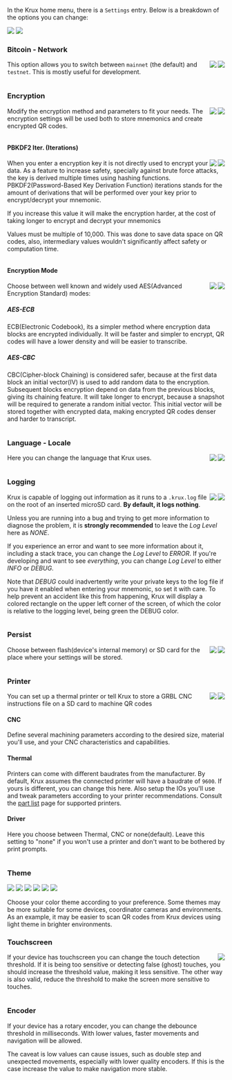 In the Krux home menu, there is a `Settings` entry. Below is a breakdown of the options you can change:

<img src="../../img/maixpy_amigo_tft/settings-options-150.png">
<img src="../../img/maixpy_m5stickv/settings-options-125.png">

### Bitcoin - Network
<img src="../../img/maixpy_m5stickv/network-options-125.png" align="right">
<img src="../../img/maixpy_amigo_tft/network-options-150.png" align="right">

This option allows you to switch between `mainnet` (the default) and `testnet`. This is mostly useful for development. 

<div style="clear: both"></div>

### Encryption
<img src="../../img/maixpy_m5stickv/encryption-options-125.png" align="right">
<img src="../../img/maixpy_amigo_tft/encryption-options-150.png" align="right">

Modify the encryption method and parameters to fit your needs. The encryption settings will be used both to store mnemonics and create encrypted QR codes.

<div style="clear: both"></div>

#### PBKDF2 Iter. (Iterations)
<img src="../../img/maixpy_m5stickv/encryption-options-pbkdf2-125.png" align="right">
<img src="../../img/maixpy_amigo_tft/encryption-options-pbkdf2-150.png" align="right">

When you enter a encryption key it is not directly used to encrypt your data. As a feature to increase safety, specially against brute force attacks, the key is derived multiple times using hashing functions. PBKDF2(Password-Based Key Derivation Function) iterations stands for the amount of derivations that will be performed over your key prior to encrypt/decrypt your mnemonic.

If you increase this value it will make the encryption harder, at the cost of taking longer to encrypt and decrypt your mnemonics

Values must be multiple of 10,000. This was done to save data space on QR codes, also, intermediary values wouldn't significantly affect safety or computation time.

<div style="clear: both"></div>

#### Encryption Mode
<img src="../../img/maixpy_m5stickv/encryption-options-mode-125.png" align="right">
<img src="../../img/maixpy_amigo_tft/encryption-options-mode-150.png" align="right">

Choose between well known and widely used AES(Advanced Encryption Standard) modes:

##### AES-ECB

ECB(Electronic Codebook), its a simpler method where encryption data blocks are encrypted individually. It will be faster and simpler to encrypt, QR codes will have a lower density and will be easier to transcribe.

##### AES-CBC

CBC(Cipher-block Chaining) is considered safer, because at the first data block an initial vector(IV) is used to add random data to the encryption. Subsequent blocks encryption depend on data from the previous blocks, giving its chaining feature.
It will take longer to encrypt, because a snapshot will be required to generate a random initial vector. This initial vector will be stored together with encrypted data, making encrypted QR codes denser and harder to transcript.

<div style="clear: both"></div>

### Language - Locale
<img src="../../img/maixpy_m5stickv/locale-options-125.png" align="right">
<img src="../../img/maixpy_amigo_tft/locale-options-150.png" align="right">

Here you can change the language that Krux uses.

<div style="clear: both"></div>

### Logging
<img src="../../img/maixpy_m5stickv/logging-options-125.png" align="right">
<img src="../../img/maixpy_amigo_tft/logging-options-150.png" align="right">

Krux is capable of logging out information as it runs to a `.krux.log` file on the root of an inserted microSD card. **By default, it logs nothing**.

Unless you are running into a bug and trying to get more information to diagnose the problem, it is **strongly recommended** to leave the *Log Level* here as *NONE*.

If you experience an error and want to see more information about it, including a stack trace, you can change the *Log Level* to *ERROR*. If you're developing and want to see _everything_, you can change *Log Level* to either *INFO* or *DEBUG*.

Note that *DEBUG* could inadvertently write your private keys to the log file if you have it enabled when entering your mnemonic, so set it with care. To help prevent an accident like this from happening, Krux will display a colored rectangle on the upper left corner of the screen, of which the color is relative to the logging level, being green the DEBUG color.

<div style="clear: both"></div>

### Persist
<img src="../../img/maixpy_m5stickv/persist-options-125.png" align="right">
<img src="../../img/maixpy_amigo_tft/persist-options-150.png" align="right">

Choose between flash(device's internal memory) or SD card for the place where your settings will be stored.

<div style="clear: both"></div>

### Printer
<img src="../../img/maixpy_m5stickv/printer-options-125.png" align="right">
<img src="../../img/maixpy_amigo_tft/printer-options-150.png" align="right">

You can set up a thermal printer or tell Krux to store a GRBL CNC instructions file on a SD card to machine QR codes

#### CNC

Define several machining parameters according to the desired size, material you'll use, and your CNC characteristics and capabilities.

#### Thermal

Printers can come with different baudrates from the manufacturer. By default, Krux assumes the connected printer will have a baudrate of `9600`. If yours is different, you can change this here.
Also setup the IOs you'll use and tweak parameters according to your printer recommendations. Consult the [part list](../../parts.md#optional-thermal-printer) page for supported printers.

#### Driver

Here you choose between Thermal, CNC or none(default). Leave this setting to "none" if you won't use a printer and don't want to be bothered by print prompts.

<div style="clear: both"></div>

### Theme
<img src="../../img/maixpy_amigo_tft/theme-1-150.png">
<img src="../../img/maixpy_amigo_tft/theme-2-150.png">
<img src="../../img/maixpy_amigo_tft/theme-3-150.png">
<img src="../../img/maixpy_m5stickv/theme-1-125.png">
<img src="../../img/maixpy_m5stickv/theme-2-125.png">
<img src="../../img/maixpy_m5stickv/theme-3-125.png">

Choose your color theme according to your preference. Some themes may be more suitable for some devices, coordinator cameras and environments. As an example, it may be easier to scan QR codes from Krux devices using light theme in brighter environments.


### Touchscreen
<img src="../../img/maixpy_amigo_tft/touchscreen-150.png" align="right">

If your device has touchscreen you can change the touch detection threshold. If it is being too sensitive or detecting false (ghost) touches, you should increase the threshold value, making it less sensitive. The other way is also valid, reduce the threshold to make the screen more sensitive to touches.

<div style="clear: both"></div>

### Encoder

If your device has a rotary encoder, you can change the debounce threshold in milliseconds. With lower values, faster movements and navigation will be allowed.

The caveat is low values can cause issues, such as double step and unexpected movements, especially with lower quality encoders. If this is the case increase the value to make navigation more stable.

